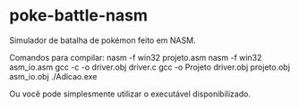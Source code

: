 # poke-battle-nasm
Simulador de batalha de pokémon feito em NASM.

Comandos para compilar:
nasm -f win32 projeto.asm
nasm -f win32 asm_io.asm
gcc -c -o driver.obj driver.c
gcc -o Projeto driver.obj projeto.obj asm_io.obj
./Adicao.exe

Ou você pode simplesmente utilizar o executável disponibilizado.
